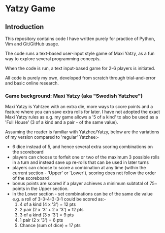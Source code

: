 # Yatzy Game
## Introduction
This repository contains code I have written purely for practice of Python, Vim and Git/GitHub usage.

The code runs a text-based user-input style game of Maxi Yatzy, as a fun way to explore several programming concepts.

When the code is run, a text input-based game for 2-6 players is initiated.

All code is purely my own, developed from scratch through trial-and-error and basic online research.


### Game background: Maxi Yatzy (aka "Swedish Yatzhee")
Maxi Yatzy is Yahtzee with an extra die, more ways to score points and a feature where you can save extra rolls for later. I have not adopted the exact Maxi Yatzy rules as e.g. my game allows a '5 of a kind' to also be used as a 'Full House' (3 of a kind and a pair - of the same value).

Assuming the reader is familiar with Yatzhee/Yatzy, below are the variations of my version compared to 'regular' Yatzhee:-
* 6 dice instead of 5, and hence several extra scoring combinations on the scoreboard
* players can choose to forfeit one or two of the maximum 3 possible rolls in a turn and instead save up re-rolls that can be used in later turns
* players can choose to score a combination at any time (within the current section - 'Upper' or 'Lower'), scoring does not follow the order of the scoreboard
* bonus points are scored if a player achieves a minimum subtotal of 75+ points in the Upper section.
* in the Lower section - set combinations can be of the same die value e.g. a roll of 3-3-4-3-3-1 could be scored as:-
  1. 4 of a kind (4 x '3') = 12 pts
  1. 2 pair (2 x '3' + 2 x '3') = 12 pts
  1. 3 of a kind (3 x '3') = 9 pts
  1. 1 pair (2 x '3') = 6 pts
  1. Chance (sum of dice) = 17 pts
